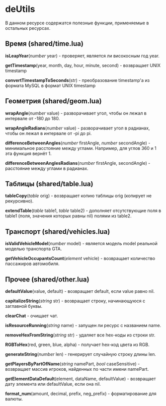 # deUtils
В данном ресурсе содержатся полезные функции, применяемые в остальных ресурсах.

## Время (shared/time.lua)
__isLeapYear__(_number_ year) - проверяет, является ли високосным год year.

__getTimestamp__(year, month, day, hour, minute, second) - возвращает UNIX timestamp

__convertTimestampToSeconds__(str) - преобразование timestamp'а из формата MySQL в формат UNIX timestamp

## Геометрия (shared/geom.lua)
__wrapAngle__(_number_ value) - разворачивает угол, чтобы он лежал в интервале от -180 до 180.

__wrapAngleRadians__(_number_ value) - разворачивает угол в радианах, чтобы он лежал в интервале от -pi до pi.

__differenceBetweenAngles__(_number_ firstAngle, _number_ secondAngle) - минимальное расстояние между углами. Например, для углов 360 и 1 эта функция вернёт 1.

__differenceBetweenAnglesRadians__(_number_ firstAngle, secondAngle) - расстояние между углами в радианах.

## Таблицы (shared/table.lua)
__tableCopy__(_table_ orig) - возвращает копию таблицы orig (копирует не рекурсивно).

__extendTable__(_table_ table1, _table_ table2) - дополняет отсутствующие поля в table1 (поля, значения которых равны nil) полями из table2.

## Транспорт (shared/vehicles.lua)
__isValidVehicleModel__(_number_ model) - является модель model реальной моделью транспорта GTA.

__getVehicleOccupantsCount__(_element_ vehicle) - возвращает количество пассажиров автомобиля.

## Прочее (shared/other.lua)
__defaultValue__(value, default) - возвращает default, если value равно nil.

__capitalizeString__(_string_ str) - возвращает строку, начинающуюся с заглавной буквы.

__clearChat__ - очищает чат.

__isResourceRunning__(_string_ name) - запущен ли ресурс с названием name.

__removeHexFromString__(_string_ str) - удаляет все hex-коды из строки str.

__RGBToHex__(red, green, blue, alpha) - получает hex-код цвета из RGB.

__generateString__(_number_ len) - генерирует случайную строку длины len.

__getPlayersByPartOfName__(_string_ namePart, _bool_ caseSensitive) - возвращает массив игроков, найденных по части имени namePart.

__getElementDataDefault__(element, dataName, defaultValue) - возвращает дату элемента или defaultValue, если она nil.

__format_num__(amount, decimal, prefix, neg_prefix) - форматирование для валюты.